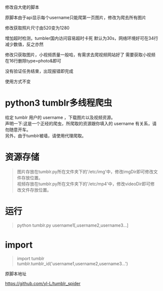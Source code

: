 修改自大佬的脚本

原脚本由于api显示每个username只能爬第一页图片，修改为爬去所有图片

修改获取照片尺寸由520变为1280

增加超时检测，tumbler国内访问容易超时卡死
    默认为30s，网络环境好可在34行减少数值，反之亦然

修改只获取图片，小视频质量一般哈，有需求去爬视频网站好了
    需要获取小视频在16行删除type=photo&即可

没有验证任务结束，出现报错即完成

使用方式不变

# python3 tumblr多线程爬虫
给定 tumblr 用户的 username ，下载图片以及视频资源。  
声明一下:这是一个正经的爬虫，所爬取的资源跟你填入的 username 有关系，请勿随意开车。  
另外，由于tumblr被墙，请使用代理爬取。

# 资源存储
>图片存放在tumblr.py所在文件夹下的'/etc/img'中，修改imgDir即可修改文件存放位置。  
>视频存放在tumblr.py所在文件夹下的'/etc/mp4'中，修改videoDir即可修改文件存放位置。

# 运行
>python tumblr.py username1[,username2,username3...]

# import
>import tumblr  
>tumblr.tumblr_id('username1,username2,username3...')


原脚本地址

https://github.com/yl-L/tumblr_spider
